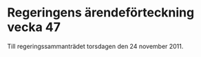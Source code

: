 # Regeringens ärendeförteckning vecka 47

Till regeringssammanträdet torsdagen den 24 november 2011.
